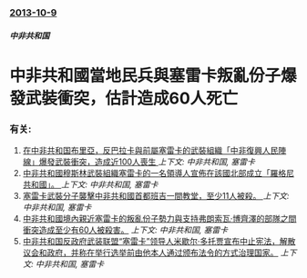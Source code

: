 ### [2013-10-9](/news/2013/10/9/index.md)

##### 中非共和国
#  中非共和國當地民兵與塞雷卡叛亂份子爆發武裝衝突，估計造成60人死亡




### 有关:

1. [在中非共和国布里亞，反巴拉卡與前屬塞雷卡的武裝組織「中非復興人民陣線」爆發武裝衝突，造成近100人喪生 ](/news/2017/06/20/在中非共和国布里亞-反巴拉卡與前屬塞雷卡的武裝組織-中非復興人民陣線-爆發武裝衝突-造成近100人喪生.md) _上下文: 中非共和国, 塞雷卡_
2. [中非共和國穆斯林武裝組織塞雷卡的一名領導人宣佈在該國北部成立「羅格尼共和國」。 ](/news/2015/12/14/中非共和國穆斯林武裝組織塞雷卡的一名領導人宣佈在該國北部成立-羅格尼共和國.md) _上下文: 中非共和国, 塞雷卡_
3. [塞雷卡武裝分子襲擊中非共和國首都班吉一間教堂，至少11人被殺。 ](/news/2014/05/28/塞雷卡武裝分子襲擊中非共和國首都班吉一間教堂-至少11人被殺.md) _上下文: 中非共和国, 塞雷卡_
4. [ 中非共和國境內親近塞雷卡的叛亂份子勢力與支持弗朗索瓦·博齊澤的部隊之間衝突造成至少有60人被殺害。](/news/2013/09/9/中非共和國境內親近塞雷卡的叛亂份子勢力與支持弗朗索瓦-博齊澤的部隊之間衝突造成至少有60人被殺害.md) _上下文: 中非共和国, 塞雷卡_
5. [ 中非共和国反政府武装联盟“塞雷卡”领导人米歇尔·多托贾宣布中止宪法，解散议会和政府，并称在举行选举前由他本人通过颁布法令的方式治理国家。](/news/2013/03/25/中非共和国反政府武装联盟-塞雷卡-领导人米歇尔-多托贾宣布中止宪法-解散议会和政府-并称在举行选举前由他本人通过颁布法.md) _上下文: 中非共和国, 塞雷卡_
